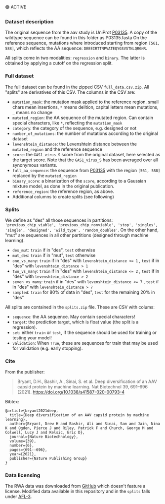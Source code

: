 🟢 ACTIVE

### Dataset description

The original sequence from the aav study is UniProt [P03135](https://www.uniprot.org/uniprot/P03135). A copy of the wildtype sequence can be found in this folder as P03135.fasta
On the reference sequence, mutations where introduced starting from region `[561, 588]`, which reflects the AA sequence: `DEEEIRTTNPVATEQYGSVSTNLQRGNR`.

All splits come in two modalities: `regression` and `binary`. The latter is obtained by applying a cutoff on the regression split.


### Full dataset

The full dataset can be found in the zipped CSV `full_data.csv.zip`. All "splits" are derivatives of this CSV. The columns in the CSV are:

- `mutation_mask`: the mutation mask applied to the reference region. small chars mean insertions, `*` means delition, capital letters mean mutations, `_` means no change
- `mutated_region`: the AA sequence of the mutated region. Can contain special characters, like `*`, reflecting the `mutation_mask`
- `category`: the category of the sequence, e.g. designed or not
- `number_of_mutations`: the number of mutations according to the original dataset
- `levenshtein_distance`: the Levenshtein distance between the `mutated_region` and the reference sequence
- `score`: the `GAS1_virus_S` score from the original dataset, here selected as the target score. Note that the `GAS1_virus_S` has been averaged over all synonymous variants.
- `full_aa_sequence`: the sequence from [P03135](https://www.uniprot.org/uniprot/P03135) with the region `[561, 588]` replaced by the `mutated_region`
- `binary_score`: a binarization of the `score`, according to a Gaussian mixture model, as done in the original publication.
- `reference_region`: the reference region, as above.
- Additional columns to create splits (see following)

### Splits

We define as "des" all those sequences in partitions: `'previous_chip_viable', 'previous_chip_nonviable', 'stop', 'singles', 'single', 'designed', 'wild_type', 'random_doubles'`.
On the other hand, "mut" are sequences in all other partitions (designed through machine learning).

- `des_mut`: `train` if in "des", `test` otherwise
- `mut_des`: `train` if in "mut", `test` otherwise
- `one_vs_many`: `train` if in "des" with `levenshtein_distance <= 1` , `test` if in "des" with `levenshtein_distance > 1`
- `two_vs_many`: `train` if in "des" with `levenshtein_distance <= 2` , `test` if in "des" with `levenshtein_distance > 2`
- `seven_vs_many`: `train` if in "des" with `levenshtein_distance <= 7` , `test` if in "des" with `levenshtein_distance > 7`
- `sampled`: `train` for 80% of data in "des", `test` for the remaining 20% in "des"

All splits are contained in the `splits.zip` file. These are CSV with colums:

- `sequence`: the AA sequence. May contain special characters!
- `target`: the prediction target, which is float value (the split is a regression).
- `set`: either `train` or `test`, if the sequence should be used for training or testing your model!
- `validation`: When `True`, these are sequences for train that may be used for validation (e.g. early stopping).


### Cite
From the publisher:
> Bryant, D.H., Bashir, A., Sinai, S. et al. Deep diversification of an AAV capsid protein by machine learning. Nat Biotechnol 39, 691–696 (2021). https://doi.org/10.1038/s41587-020-00793-4

Bibtex:
```
@article{bryant2021deep,
  title={Deep diversification of an AAV capsid protein by machine learning},
  author={Bryant, Drew H and Bashir, Ali and Sinai, Sam and Jain, Nina K and Ogden, Pierce J and Riley, Patrick F and Church, George M and Colwell, Lucy J and Kelsic, Eric D},
  journal={Nature Biotechnology},
  volume={39},
  number={6},
  pages={691--696},
  year={2021},
  publisher={Nature Publishing Group}
}
```

### Data licensing

The RWA data was downloaded from [GitHub](https://github.com/churchlab/Deep_diversification_AAV/tree/main/Data) which doesn't feature a license.
Modified data available in this repository and in the `splits` falls under [AFL-3](https://opensource.org/licenses/AFL-3.0).
